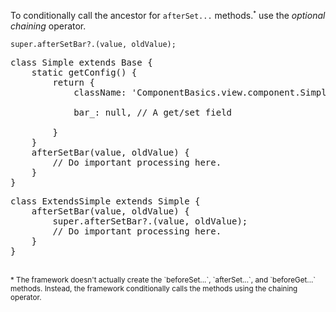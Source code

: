 To conditionally call the ancestor for `afterSet...` methods.<small><sup>*</sup></small>
use the _optional chaining_ operator.

    super.afterSetBar?.(value, oldValue);

<pre class="runnable readonly text 280">
class Simple extends Base {
    static getConfig() {
        return {
            className: 'ComponentBasics.view.component.Simple',

            bar_: null, // A get/set field

        }
    }
    afterSetBar(value, oldValue) {
        // Do important processing here.
    }
}
</pre>

<pre class="runnable readonly text 140">
class ExtendsSimple extends Simple {
    afterSetBar(value, oldValue) {
        super.afterSetBar?.(value, oldValue);
        // Do important processing here.
    }
}
</pre>
<br>
<small>* The framework doesn't actually create the `beforeSet...`, 
`afterSet...`, and `beforeGet...` methods. Instead, the framework
conditionally calls the methods using the chaining operator.</small>